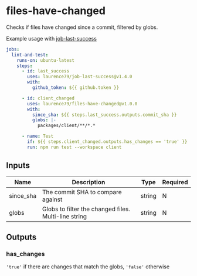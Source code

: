 # files-have-changed

Checks if files have changed since a commit, filtered by globs.

Example usage with [job-last-success](https://github.com/laurence79/job-last-success)
```yaml
jobs:
  lint-and-test:
    runs-on: ubuntu-latest
    steps:
      - id: last_success
        uses: laurence79/job-last-success@v1.4.0
        with:
          github_token: ${{ github.token }}

      - id: client_changed
        uses: laurence79/files-have-changed@v1.0.0
        with:
          since_sha: ${{ steps.last_success.outputs.commit_sha }}
          globs: |-
            packages/client/**/*.*

      - name: Test
        if: ${{ steps.client_changed.outputs.has_changes == 'true' }}
        run: npm run test --workspace client
```

## Inputs
| Name      | Description                                          | Type   | Required |
|-----------|------------------------------------------------------|--------|----------|
| since_sha | The commit SHA to compare against                    | string | N        |
| globs     | Globs to filter the changed files. Multi-line string | string | N        |


## Outputs

### has_changes
`'true'` if there are changes that match the globs, `'false'` otherwise
